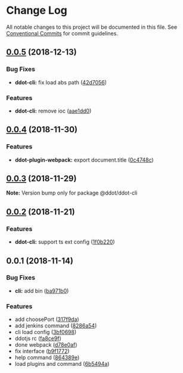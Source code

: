 # Change Log

All notable changes to this project will be documented in this file.
See [Conventional Commits](https://conventionalcommits.org) for commit guidelines.

## [0.0.5](https://github.com/Jetsly/ddot/compare/@ddot/ddot-cli@0.0.4...@ddot/ddot-cli@0.0.5) (2018-12-13)


### Bug Fixes

* **ddot-cli:** fix load abs path ([42d7056](https://github.com/Jetsly/ddot/commit/42d7056))


### Features

* **ddot-cli:** remove ioc ([aae1dd0](https://github.com/Jetsly/ddot/commit/aae1dd0))





## [0.0.4](https://github.com/Jetsly/ddot/compare/@ddot/ddot-cli@0.0.3...@ddot/ddot-cli@0.0.4) (2018-11-30)


### Features

* **ddot-plugin-webpack:** export document.title ([0c4748c](https://github.com/Jetsly/ddot/commit/0c4748c))





## [0.0.3](https://github.com/Jetsly/ddot/compare/@ddot/ddot-cli@0.0.2...@ddot/ddot-cli@0.0.3) (2018-11-29)

**Note:** Version bump only for package @ddot/ddot-cli





## [0.0.2](https://github.com/Jetsly/ddot/compare/@ddot/ddot-cli@0.0.1...@ddot/ddot-cli@0.0.2) (2018-11-21)


### Features

* **ddot-cli:** support ts ext config ([1f0b220](https://github.com/Jetsly/ddot/commit/1f0b220))





## 0.0.1 (2018-11-14)


### Bug Fixes

* **cli:** add bin ([ba971b0](https://github.com/Jetsly/ddot/commit/ba971b0))


### Features

* add choosePort ([317f9da](https://github.com/Jetsly/ddot/commit/317f9da))
* add jenkins command ([8286a54](https://github.com/Jetsly/ddot/commit/8286a54))
* cli load config ([3bf0698](https://github.com/Jetsly/ddot/commit/3bf0698))
* ddotjs rc ([fa8ce9f](https://github.com/Jetsly/ddot/commit/fa8ce9f))
* done webpack ([d78e0af](https://github.com/Jetsly/ddot/commit/d78e0af))
* fix interface ([b9f1772](https://github.com/Jetsly/ddot/commit/b9f1772))
* help command ([864389e](https://github.com/Jetsly/ddot/commit/864389e))
* load plugins and command ([6b5494a](https://github.com/Jetsly/ddot/commit/6b5494a))
